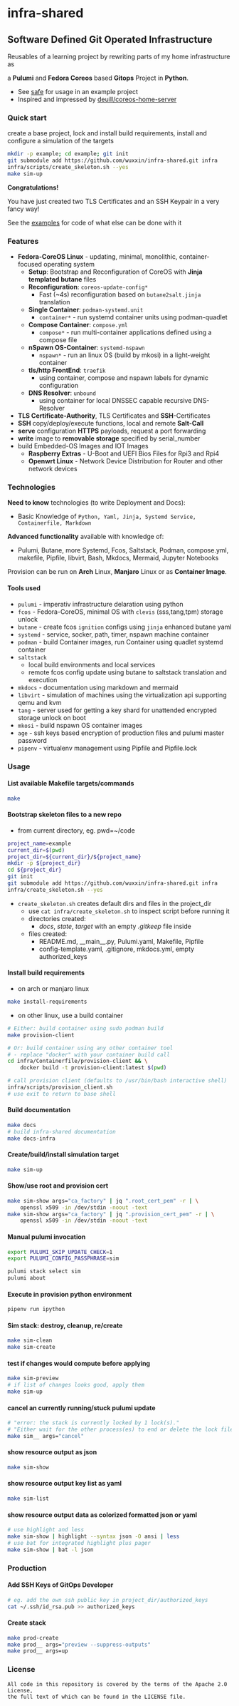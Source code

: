 # infra-shared
## Software Defined Git Operated Infrastructure

Reusables of a learning project by rewriting parts of my home infrastructure as

a **Pulumi** and **Fedora Coreos** based **Gitops** Project in **Python**.

- See [safe](examples/safe) for usage in an example project
- Inspired and impressed by [deuill/coreos-home-server](https://github.com/deuill/coreos-home-server)

### Quick start

create a base project, lock and install build requirements,
install and configure a simulation of the targets

```sh
mkdir -p example; cd example; git init
git submodule add https://github.com/wuxxin/infra-shared.git infra
infra/scripts/create_skeleton.sh --yes
make sim-up
```

**Congratulations!**

You have just created two TLS Certificates and an SSH Keypair in a very fancy way!

See the [examples](examples/) for code of what else can be done with it


### Features

- **Fedora-CoreOS Linux** - updating, minimal, monolithic, container-focused operating system
    - **Setup**: Bootstrap and Reconfiguration of CoreOS with **Jinja templated butane** files
    - **Reconfiguration**: `coreos-update-config*`
        - Fast (~4s) reconfiguration based on `butane2salt.jinja` translation
    - **Single Container**: `podman-systemd.unit`
        - `container*` - run systemd container units using podman-quadlet
    - **Compose Container**: `compose.yml`
        - `compose*` - run multi-container applications defined using a compose file
    - **nSpawn OS-Container**: `systemd-nspawn`
        - `nspawn*` - run an linux OS (build by mkosi) in a light-weight container
    - **tls/http FrontEnd**: `traefik`
        - using container, compose and nspawn labels for dynamic configuration
    - **DNS Resolver**: `unbound`
        - using container for local DNSSEC capable recursive DNS-Resolver
- **TLS Certificate-Authority**, TLS Certificates and **SSH**-Certificates
- **SSH** copy/deploy/execute functions, local and remote **Salt-Call**
- **serve** configuration **HTTPS** payloads, request a port forwarding
- **write** image to **removable storage** specified by serial_number
- build Embedded-OS Images and IOT Images
    - **Raspberry Extras** - U-Boot and UEFI Bios Files for Rpi3 and Rpi4
    - **Openwrt Linux** - Network Device Distribution for Router and other network devices

### Technologies

**Need to know** technologies (to write Deployment and Docs):
- Basic Knowledge of `Python, Yaml, Jinja, Systemd Service, Containerfile, Markdown`

**Advanced functionality** available with knowledge of:
- Pulumi, Butane, more Systemd, Fcos, Saltstack, Podman, compose.yml, makefile, Pipfile, libvirt, Bash, Mkdocs, Mermaid, Jupyter Notebooks

Provision can be run on **Arch** Linux, **Manjaro** Linux or as **Container Image**.

#### Tools used
- `pulumi` - imperativ infrastructure delaration using python
- `fcos` - Fedora-CoreOS, minimal OS with `clevis` (sss,tang,tpm) storage unlock
- `butane` - create fcos `ignition` configs using `jinja` enhanced butane yaml
- `systemd` - service, socker, path, timer, nspawn machine container
- `podman` - build Container images, run Container using quadlet systemd container
- `saltstack`
    - local build environments and local services
    - remote fcos config update using butane to saltstack translation and execution
- `mkdocs` - documentation using markdown and mermaid
- `libvirt` - simulation of machines using the virtualization api supporting qemu and kvm
- `tang` - server used for getting a key shard for unattended encrypted storage unlock on boot
- `mkosi` - build nspawn OS container images
- `age` - ssh keys based encryption of production files and pulumi master password
- `pipenv` - virtualenv management using Pipfile and Pipfile.lock

### Usage


#### List available Makefile targets/commands

```sh
make
```

#### Bootstrap skeleton files to a new repo

- from current directory, eg. pwd=~/code

```sh
project_name=example
current_dir=$(pwd)
project_dir=${current_dir}/${project_name}
mkdir -p ${project_dir}
cd ${project_dir}
git init
git submodule add https://github.com/wuxxin/infra-shared.git infra
infra/create_skeleton.sh --yes
```

- `create_skeleton.sh` creates default dirs and files in the project_dir
    - use `cat infra/create_skeleton.sh` to inspect script before running it
    - directories created:
        - _docs_, _state_, _target_ with an empty _.gitkeep_ file inside
    - files created:
        - README.md, \_\_main\_\_.py, Pulumi.yaml, Makefile, Pipfile
        - config-template.yaml, .gitignore, mkdocs.yml, empty authorized_keys

#### Install build requirements

+ on arch or manjaro linux

```sh
make install-requirements
```

+ on other linux, use a build container

```sh
# Either: build container using sudo podman build
make provision-client

# Or: build container using any other container tool
# - replace "docker" with your container build call
cd infra/Containerfile/provision-client && \
    docker build -t provision-client:latest $(pwd)

# call provision client (defaults to /usr/bin/bash interactive shell)
infra/scripts/provision_client.sh
# use exit to return to base shell
```


#### Build documentation

```sh
make docs
# build infra-shared documentation
make docs-infra
```

#### Create/build/install simulation target
```sh
make sim-up
```

#### Show/use root and provision cert
```sh
make sim-show args="ca_factory" | jq ".root_cert_pem" -r | \
    openssl x509 -in /dev/stdin -noout -text
make sim-show args="ca_factory" | jq ".provision_cert_pem" -r | \
    openssl x509 -in /dev/stdin -noout -text
```

#### Manual pulumi invocation
```sh
export PULUMI_SKIP_UPDATE_CHECK=1
export PULUMI_CONFIG_PASSPHRASE=sim

pulumi stack select sim
pulumi about
```

#### Execute in provision python environment
```sh
pipenv run ipython
```

#### Sim stack: destroy, cleanup, re/create
```sh
make sim-clean
make sim-create
```

#### test if changes would compute before applying
```sh
make sim-preview
# if list of changes looks good, apply them
make sim-up

```

#### cancel an currently running/stuck pulumi update
```sh
# "error: the stack is currently locked by 1 lock(s)."
# "Either wait for the other process(es) to end or delete the lock file with `pulumi cancel`."
make sim__ args="cancel"
```

#### show resource output as json
```sh
make sim-show
```

#### show resource output key list as yaml
```sh
make sim-list
```

#### show resource output data as colorized formatted json or yaml
```sh
# use highlight and less
make sim-show | highlight --syntax json -O ansi | less
# use bat for integrated highlight plus pager
make sim-show | bat -l json
```

### Production

#### Add SSH Keys of GitOps Developer
```sh
# eg. add the own ssh public key in project_dir/authorized_keys
cat ~/.ssh/id_rsa.pub >> authorized_keys
```
#### Create stack

```sh
make prod-create
make prod__ args="preview --suppress-outputs"
make prod__ args=up
```


### License

```
All code in this repository is covered by the terms of the Apache 2.0 License,
the full text of which can be found in the LICENSE file.
```
